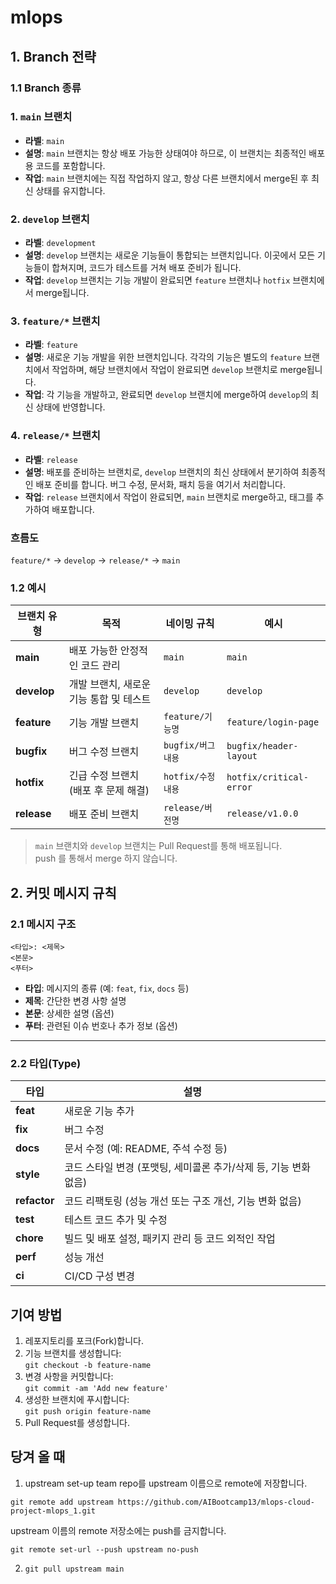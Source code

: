 # mlops

## 1. Branch 전략

### 1.1 Branch 종류

### 1. **`main` 브랜치**
   - **라벨**: `main`
   - **설명**: `main` 브랜치는 항상 배포 가능한 상태여야 하므로, 이 브랜치는 최종적인 배포용 코드를 포함합니다.
   - **작업**: `main` 브랜치에는 직접 작업하지 않고, 항상 다른 브랜치에서 merge된 후 최신 상태를 유지합니다.

### 2. **`develop` 브랜치**
   - **라벨**: `development`
   - **설명**: `develop` 브랜치는 새로운 기능들이 통합되는 브랜치입니다. 이곳에서 모든 기능들이 합쳐지며, 코드가 테스트를 거쳐 배포 준비가 됩니다.
   - **작업**: `develop` 브랜치는 기능 개발이 완료되면 `feature` 브랜치나 `hotfix` 브랜치에서 merge됩니다.

### 3. **`feature/*` 브랜치**
   - **라벨**: `feature`
   - **설명**: 새로운 기능 개발을 위한 브랜치입니다. 각각의 기능은 별도의 `feature` 브랜치에서 작업하며, 해당 브랜치에서 작업이 완료되면 `develop` 브랜치로 merge됩니다.
   - **작업**: 각 기능을 개발하고, 완료되면 `develop` 브랜치에 merge하여 `develop`의 최신 상태에 반영합니다.

### 4. **`release/*` 브랜치**
   - **라벨**: `release`
   - **설명**: 배포를 준비하는 브랜치로, `develop` 브랜치의 최신 상태에서 분기하여 최종적인 배포 준비를 합니다. 버그 수정, 문서화, 패치 등을 여기서 처리합니다.
   - **작업**: `release` 브랜치에서 작업이 완료되면, `main` 브랜치로 merge하고, 태그를 추가하여 배포합니다.

### 흐름도 
`feature/*` → `develop` → `release/*` → `main`


### 1.2 예시

| 브랜치 유형  | 목적                                | 네이밍 규칙            | 예시                         |
|-------------|-------------------------------------|------------------------|-----------------------------|
| **main**    | 배포 가능한 안정적인 코드 관리      | `main`                 | `main`                      |
| **develop** | 개발 브랜치, 새로운 기능 통합 및 테스트 | `develop`              | `develop`                   |
| **feature** | 기능 개발 브랜치                    | `feature/기능명`        | `feature/login-page`        |
| **bugfix**  | 버그 수정 브랜치                    | `bugfix/버그내용`       | `bugfix/header-layout`      |
| **hotfix**  | 긴급 수정 브랜치 (배포 후 문제 해결) | `hotfix/수정내용`       | `hotfix/critical-error`     |
| **release** | 배포 준비 브랜치                    | `release/버전명`        | `release/v1.0.0`           |

> `main` 브랜치와 `develop` 브랜치는 Pull Request를 통해 배포됩니다.  
> push 를 통해서 merge 하지 않습니다.





## 2. 커밋 메시지 규칙

### 2.1 메시지 구조

```
<타입>: <제목>
<본문>
<푸터>
```

- **타입**: 메시지의 종류 (예: `feat`, `fix`, `docs` 등)
- **제목**: 간단한 변경 사항 설명
- **본문**: 상세한 설명 (옵션)
- **푸터**: 관련된 이슈 번호나 추가 정보 (옵션)

---

### 2.2 타입(Type)

| 타입     | 설명                                        |
|----------|---------------------------------------------|
| **feat** | 새로운 기능 추가                            |
| **fix**  | 버그 수정                                   |
| **docs** | 문서 수정 (예: README, 주석 수정 등)         |
| **style**| 코드 스타일 변경 (포맷팅, 세미콜론 추가/삭제 등, 기능 변화 없음) |
| **refactor** | 코드 리팩토링 (성능 개선 또는 구조 개선, 기능 변화 없음) |
| **test** | 테스트 코드 추가 및 수정                    |
| **chore** | 빌드 및 배포 설정, 패키지 관리 등 코드 외적인 작업 |
| **perf** | 성능 개선                                   |
| **ci**   | CI/CD 구성 변경                             |

## 기여 방법

1. 레포지토리를 포크(Fork)합니다.
2. 기능 브랜치를 생성합니다:  
   `git checkout -b feature-name`
3. 변경 사항을 커밋합니다:  
   `git commit -am 'Add new feature'`
4. 생성한 브랜치에 푸시합니다:  
   `git push origin feature-name`
5. Pull Request를 생성합니다.

## 당겨 올 때

1. upstream set-up
team repo를 upstream 이름으로 remote에 저장합니다. 

`git remote add upstream https://github.com/AIBootcamp13/mlops-cloud-project-mlops_1.git`

upstream 이름의 remote 저장소에는 push를 금지합니다.

`git remote set-url --push upstream no-push`

2. `git pull upstream main`
